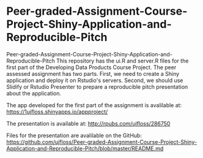 # Peer-graded-Assignment-Course-Project-Shiny-Application-and-Reproducible-Pitch
Peer-graded-Assignment-Course-Project-Shiny-Application-and-Reproducible-Pitch  This repository has the ui.R and server.R files for the first part of the Developing Data Products Course Project. The peer assessed assignment has two parts. First, we need to create a Shiny application and deploy it on Rstudio's servers. Second, we should use Slidify or Rstudio Presenter to prepare a reproducible pitch presentation about the application.  

The app developed for the first part of the assignment is avalilable at: https://1ujfloss.shinyapps.io/appproject/  

The presentation is available at: http://rpubs.com/ujfloss/286750  

Files for the presentation are avalilable on the GitHub: https://github.com/ujfloss/Peer-graded-Assignment-Course-Project-Shiny-Application-and-Reproducible-Pitch/blob/master/README.md
